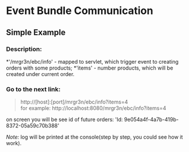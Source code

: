 # Event Bundle Communication

## Simple Example

### Description:
*'/mrgr3n/ebc/info' - mapped to servlet, which trigger event to creating orders with some products;
*'items' - number products, which will be created under current order.	

### Go to the next link:
> http://[host]:[port]/mrgr3n/ebc/info?items=4  
> for example: http://localhost:8080/mrgr3n/ebc/info?items=4

on screen you will be see id of future orders:
	'Id: 9e054a4f-4a7b-419b-8372-05a59c70b388'

*Note:* log will be printed at the console(step by step, you could see how it work).
